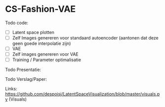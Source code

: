# CS-Fashion-VAE

Todo code:
- [ ] Latent space plotten
- [ ] Zelf Images genereren voor standaard autoencoder (aantonen dat deze geen goede interpolatie zijn)
- [ ] VAE
- [ ] Zelf images genereren voor VAE
- [ ] Training / Parameter optimalisatie
 
Todo Presentatie:

Todo Verslag/Paper:


Links:
  https://github.com/despoisj/LatentSpaceVisualization/blob/master/visuals.py (Visuals)
